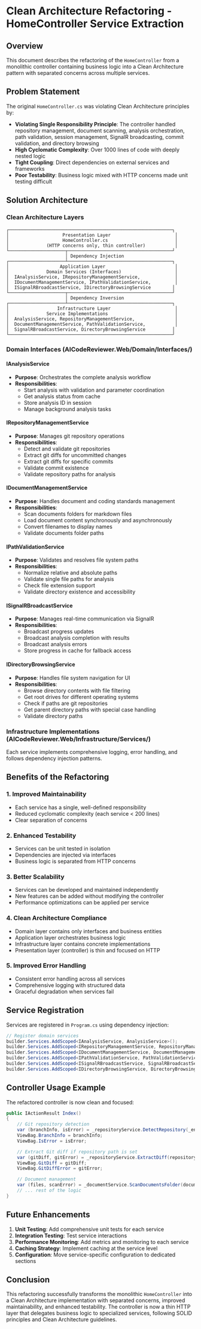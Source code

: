 # Clean Architecture Refactoring - HomeController Service Extraction

## Overview

This document describes the refactoring of the `HomeController` from a monolithic controller containing business logic into a Clean Architecture pattern with separated concerns across multiple services.

## Problem Statement

The original `HomeController.cs` was violating Clean Architecture principles by:

- **Violating Single Responsibility Principle**: The controller handled repository management, document scanning, analysis orchestration, path validation, session management, SignalR broadcasting, commit validation, and directory browsing
- **High Cyclomatic Complexity**: Over 1000 lines of code with deeply nested logic
- **Tight Coupling**: Direct dependencies on external services and frameworks
- **Poor Testability**: Business logic mixed with HTTP concerns made unit testing difficult

## Solution Architecture

### Clean Architecture Layers

```
┌─────────────────────────────────────────────────────────────┐
│                    Presentation Layer                        │
│                    HomeController.cs                         │
│              (HTTP concerns only, thin controller)           │
└─────────────────────┬───────────────────────────────────────┘
                      │ Dependency Injection
┌─────────────────────┴───────────────────────────────────────┐
│                   Application Layer                          │
│              Domain Services (Interfaces)                    │
│  IAnalysisService, IRepositoryManagementService,             │
│  IDocumentManagementService, IPathValidationService,         │
│  ISignalRBroadcastService, IDirectoryBrowsingService        │
└─────────────────────┬───────────────────────────────────────┘
                      │ Dependency Inversion
┌─────────────────────┴───────────────────────────────────────┐
│                  Infrastructure Layer                        │
│              Service Implementations                         │
│  AnalysisService, RepositoryManagementService,               │
│  DocumentManagementService, PathValidationService,           │
│  SignalRBroadcastService, DirectoryBrowsingService          │
└─────────────────────────────────────────────────────────────┘
```

### Domain Interfaces (AICodeReviewer.Web/Domain/Interfaces/)

#### IAnalysisService
- **Purpose**: Orchestrates the complete analysis workflow
- **Responsibilities**: 
  - Start analysis with validation and parameter coordination
  - Get analysis status from cache
  - Store analysis ID in session
  - Manage background analysis tasks

#### IRepositoryManagementService
- **Purpose**: Manages git repository operations
- **Responsibilities**:
  - Detect and validate git repositories
  - Extract git diffs for uncommitted changes
  - Extract git diffs for specific commits
  - Validate commit existence
  - Validate repository paths for analysis

#### IDocumentManagementService
- **Purpose**: Handles document and coding standards management
- **Responsibilities**:
  - Scan documents folders for markdown files
  - Load document content synchronously and asynchronously
  - Convert filenames to display names
  - Validate documents folder paths

#### IPathValidationService
- **Purpose**: Validates and resolves file system paths
- **Responsibilities**:
  - Normalize relative and absolute paths
  - Validate single file paths for analysis
  - Check file extension support
  - Validate directory existence and accessibility

#### ISignalRBroadcastService
- **Purpose**: Manages real-time communication via SignalR
- **Responsibilities**:
  - Broadcast progress updates
  - Broadcast analysis completion with results
  - Broadcast analysis errors
  - Store progress in cache for fallback access

#### IDirectoryBrowsingService
- **Purpose**: Handles file system navigation for UI
- **Responsibilities**:
  - Browse directory contents with file filtering
  - Get root drives for different operating systems
  - Check if paths are git repositories
  - Get parent directory paths with special case handling
  - Validate directory paths

### Infrastructure Implementations (AICodeReviewer.Web/Infrastructure/Services/)

Each service implements comprehensive logging, error handling, and follows dependency injection patterns.

## Benefits of the Refactoring

### 1. **Improved Maintainability**
- Each service has a single, well-defined responsibility
- Reduced cyclomatic complexity (each service < 200 lines)
- Clear separation of concerns

### 2. **Enhanced Testability**
- Services can be unit tested in isolation
- Dependencies are injected via interfaces
- Business logic is separated from HTTP concerns

### 3. **Better Scalability**
- Services can be developed and maintained independently
- New features can be added without modifying the controller
- Performance optimizations can be applied per service

### 4. **Clean Architecture Compliance**
- Domain layer contains only interfaces and business entities
- Application layer orchestrates business logic
- Infrastructure layer contains concrete implementations
- Presentation layer (controller) is thin and focused on HTTP

### 5. **Improved Error Handling**
- Consistent error handling across all services
- Comprehensive logging with structured data
- Graceful degradation when services fail

## Service Registration

Services are registered in `Program.cs` using dependency injection:

```csharp
// Register domain services
builder.Services.AddScoped<IAnalysisService, AnalysisService>();
builder.Services.AddScoped<IRepositoryManagementService, RepositoryManagementService>();
builder.Services.AddScoped<IDocumentManagementService, DocumentManagementService>();
builder.Services.AddScoped<IPathValidationService, PathValidationService>();
builder.Services.AddScoped<ISignalRBroadcastService, SignalRBroadcastService>();
builder.Services.AddScoped<IDirectoryBrowsingService, DirectoryBrowsingService>();
```

## Controller Usage Example

The refactored controller is now clean and focused:

```csharp
public IActionResult Index()
{
    // Git repository detection
    var (branchInfo, isError) = _repositoryService.DetectRepository(_environment.ContentRootPath);
    ViewBag.BranchInfo = branchInfo;
    ViewBag.IsError = isError;

    // Extract Git diff if repository path is set
    var (gitDiff, gitError) = _repositoryService.ExtractDiff(repositoryPath);
    ViewBag.GitDiff = gitDiff;
    ViewBag.GitDiffError = gitError;

    // Document management
    var (files, scanError) = _documentService.ScanDocumentsFolder(documentsFolder);
    // ... rest of the logic
}
```

## Future Enhancements

1. **Unit Testing**: Add comprehensive unit tests for each service
2. **Integration Testing**: Test service interactions
3. **Performance Monitoring**: Add metrics and monitoring to each service
4. **Caching Strategy**: Implement caching at the service level
5. **Configuration**: Move service-specific configuration to dedicated sections

## Conclusion

This refactoring successfully transforms the monolithic `HomeController` into a Clean Architecture implementation with separated concerns, improved maintainability, and enhanced testability. The controller is now a thin HTTP layer that delegates business logic to specialized services, following SOLID principles and Clean Architecture guidelines.